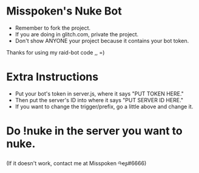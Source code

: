 # Misspoken's Nuke Bot

- Remember to fork the project.
- If you are doing in glitch.com, private the project.
- Don't show ANYONE your project because it contains your bot token.

Thanks for using my raid-bot code ,, =)


# Extra Instructions

- Put your bot's token in server.js, where it says "PUT TOKEN HERE."
- Then put the server's ID into where it says "PUT SERVER ID HERE."
- If you want to change the trigger/prefix, go a little above and change it.

# Do !nuke in the server you want to nuke.
(If it doesn't work, contact me at Misspoken འҽʂ#6666)